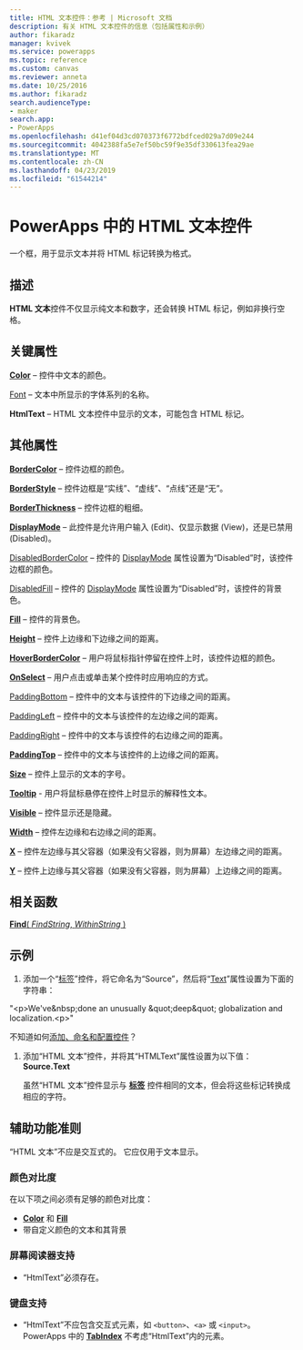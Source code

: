 ```yaml
---
title: HTML 文本控件：参考 | Microsoft 文档
description: 有关 HTML 文本控件的信息（包括属性和示例）
author: fikaradz
manager: kvivek
ms.service: powerapps
ms.topic: reference
ms.custom: canvas
ms.reviewer: anneta
ms.date: 10/25/2016
ms.author: fikaradz
search.audienceType:
- maker
search.app:
- PowerApps
ms.openlocfilehash: d41ef04d3cd070373f6772bdfced029a7d09e244
ms.sourcegitcommit: 4042388fa5e7ef50bc59f9e35df330613fea29ae
ms.translationtype: MT
ms.contentlocale: zh-CN
ms.lasthandoff: 04/23/2019
ms.locfileid: "61544214"
---
```

# <a name="html-text-control-in-powerapps"></a>PowerApps 中的 HTML 文本控件
一个框，用于显示文本并将 HTML 标记转换为格式。

## <a name="description"></a>描述
**HTML 文本**控件不仅显示纯文本和数字，还会转换 HTML 标记，例如非换行空格。

## <a name="key-properties"></a>关键属性
**[Color](properties-color-border.md)** – 控件中文本的颜色。

[Font](properties-text.md) – 文本中所显示的字体系列的名称。

**HtmlText** – HTML 文本控件中显示的文本，可能包含 HTML 标记。

## <a name="additional-properties"></a>其他属性
**[BorderColor](properties-color-border.md)** – 控件边框的颜色。

**[BorderStyle](properties-color-border.md)** – 控件边框是“实线”、“虚线”、“点线”还是“无”。

**[BorderThickness](properties-color-border.md)** – 控件边框的粗细。

**[DisplayMode](properties-core.md)** – 此控件是允许用户输入 (Edit)、仅显示数据 (View)，还是已禁用 (Disabled)。

[DisabledBorderColor](properties-color-border.md) – 控件的 [DisplayMode](properties-core.md) 属性设置为“Disabled”时，该控件边框的颜色。

[DisabledFill](properties-color-border.md) – 控件的 [DisplayMode](properties-core.md) 属性设置为“Disabled”时，该控件的背景色。

**[Fill](properties-color-border.md)** – 控件的背景色。

**[Height](properties-size-location.md)** – 控件上边缘和下边缘之间的距离。

**[HoverBorderColor](properties-color-border.md)** – 用户将鼠标指针停留在控件上时，该控件边框的颜色。

**[OnSelect](properties-core.md)** – 用户点击或单击某个控件时应用响应的方式。

[PaddingBottom](properties-size-location.md) – 控件中的文本与该控件的下边缘之间的距离。

[PaddingLeft](properties-size-location.md) – 控件中的文本与该控件的左边缘之间的距离。

[PaddingRight](properties-size-location.md) – 控件中的文本与该控件的右边缘之间的距离。

**[PaddingTop](properties-size-location.md)** – 控件中的文本与该控件的上边缘之间的距离。

**[Size](properties-text.md)** – 控件上显示的文本的字号。

**[Tooltip](properties-core.md)** - 用户将鼠标悬停在控件上时显示的解释性文本。

**[Visible](properties-core.md)** – 控件显示还是隐藏。

**[Width](properties-size-location.md)** – 控件左边缘和右边缘之间的距离。

**[X](properties-size-location.md)** – 控件左边缘与其父容器（如果没有父容器，则为屏幕）左边缘之间的距离。

**[Y](properties-size-location.md)** – 控件上边缘与其父容器（如果没有父容器，则为屏幕）上边缘之间的距离。

## <a name="related-functions"></a>相关函数
[**Find**( *FindString*, *WithinString* )](../functions/function-find.md)

## <a name="example"></a>示例
1. 添加一个“[标签](control-text-box.md)”控件，将它命名为“Source”，然后将“[Text](properties-core.md)”属性设置为下面的字符串：

"\<p>We've\&nbsp;done an unusually \&quot;deep\&quot; globalization and localization.\<p>"

不知道如何[添加、命名和配置控件](../add-configure-controls.md)？

1. 添加“HTML 文本”控件，并将其“HTMLText”属性设置为以下值：<br>
   **Source.Text**
   
     虽然“HTML 文本”控件显示与 **[标签](control-text-box.md)** 控件相同的文本，但会将这些标记转换成相应的字符。


## <a name="accessibility-guidelines"></a>辅助功能准则
“HTML 文本”不应是交互式的。 它应仅用于文本显示。

### <a name="color-contrast"></a>颜色对比度
在以下项之间必须有足够的颜色对比度：
* **[Color](properties-color-border.md)** 和 **[Fill](properties-color-border.md)**
* 带自定义颜色的文本和其背景

### <a name="screen-reader-support"></a>屏幕阅读器支持
* “HtmlText”必须存在。

### <a name="keyboard-support"></a>键盘支持
* “HtmlText”不应包含交互式元素，如 `<button>`、`<a>` 或 `<input>`。 PowerApps 中的 **[TabIndex](properties-accessibility.md)** 不考虑“HtmlText”内的元素。
